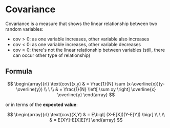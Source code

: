 # Covariance

Covariance is a measure that shows the linear relationship between two random variables:

- $\text{cov} \gt 0$: as one variable increases, other variable also increases
- $\text{cov} \lt 0$: as one variable increases, other variable decreases
- $\text{cov} \approx 0$: there's not the linear relationship between variables (still, there can occur other type of relationship)

## Formula

$$
\begin{array}{rl}
\text{cov}(x,y) & = \frac{1}{N} \sum (x-\overline{x})(y-\overline{y})
\\
\ 
\\
& = \frac{1}{N} \left[
 \sum xy
\right] \overline{x} \overline{y}
\end{array}
$$

or in terms of the **expected value**:

$$
\begin{array}{rl}
\text{cov}(X,Y) & = E\bigl[
 (X-E[X])(Y-E[Y])
 \bigr]
 \\
 \ 
 \\
 & = E[XY]-E[X]E[Y]
\end{array}
$$
